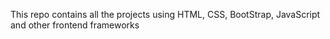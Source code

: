 This repo contains all the projects using HTML, CSS, BootStrap, JavaScript and other frontend frameworks
